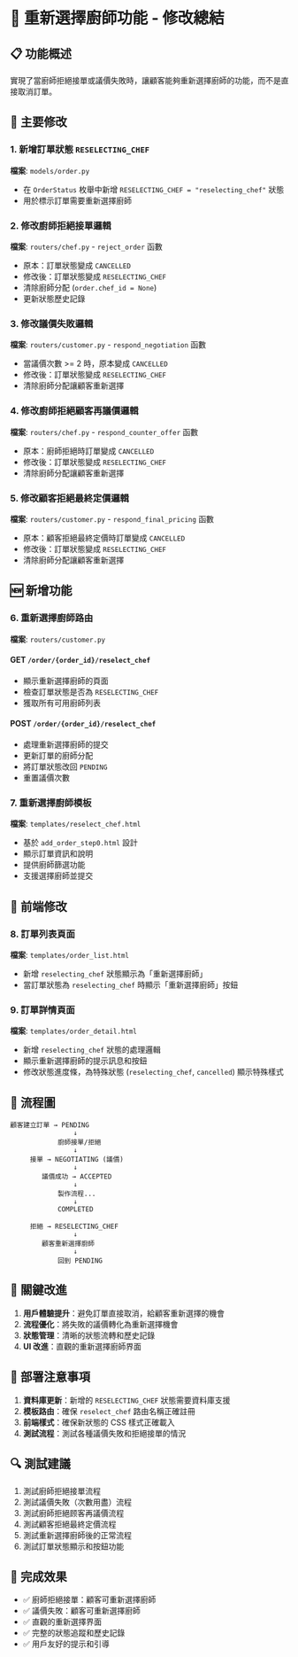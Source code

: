 # 🔄 重新選擇廚師功能 - 修改總結

## 📋 功能概述

實現了當廚師拒絕接單或議價失敗時，讓顧客能夠重新選擇廚師的功能，而不是直接取消訂單。

## 🎯 主要修改

### 1. 新增訂單狀態 `RESELECTING_CHEF`

**檔案**: `models/order.py`
- 在 `OrderStatus` 枚舉中新增 `RESELECTING_CHEF = "reselecting_chef"` 狀態
- 用於標示訂單需要重新選擇廚師

### 2. 修改廚師拒絕接單邏輯

**檔案**: `routers/chef.py` - `reject_order` 函數
- 原本：訂單狀態變成 `CANCELLED`
- 修改後：訂單狀態變成 `RESELECTING_CHEF`
- 清除廚師分配 (`order.chef_id = None`)
- 更新狀態歷史記錄

### 3. 修改議價失敗邏輯

**檔案**: `routers/customer.py` - `respond_negotiation` 函數
- 當議價次數 >= 2 時，原本變成 `CANCELLED`
- 修改後：訂單狀態變成 `RESELECTING_CHEF`
- 清除廚師分配讓顧客重新選擇

### 4. 修改廚師拒絕顧客再議價邏輯

**檔案**: `routers/chef.py` - `respond_counter_offer` 函數
- 原本：廚師拒絕時訂單變成 `CANCELLED`
- 修改後：訂單狀態變成 `RESELECTING_CHEF`
- 清除廚師分配讓顧客重新選擇

### 5. 修改顧客拒絕最終定價邏輯

**檔案**: `routers/customer.py` - `respond_final_pricing` 函數
- 原本：顧客拒絕最終定價時訂單變成 `CANCELLED`
- 修改後：訂單狀態變成 `RESELECTING_CHEF`
- 清除廚師分配讓顧客重新選擇

## 🆕 新增功能

### 6. 重新選擇廚師路由

**檔案**: `routers/customer.py`

#### GET `/order/{order_id}/reselect_chef`
- 顯示重新選擇廚師的頁面
- 檢查訂單狀態是否為 `RESELECTING_CHEF`
- 獲取所有可用廚師列表

#### POST `/order/{order_id}/reselect_chef`
- 處理重新選擇廚師的提交
- 更新訂單的廚師分配
- 將訂單狀態改回 `PENDING`
- 重置議價次數

### 7. 重新選擇廚師模板

**檔案**: `templates/reselect_chef.html`
- 基於 `add_order_step0.html` 設計
- 顯示訂單資訊和說明
- 提供廚師篩選功能
- 支援選擇廚師並提交

## 🎨 前端修改

### 8. 訂單列表頁面

**檔案**: `templates/order_list.html`
- 新增 `reselecting_chef` 狀態顯示為「重新選擇廚師」
- 當訂單狀態為 `reselecting_chef` 時顯示「重新選擇廚師」按鈕

### 9. 訂單詳情頁面

**檔案**: `templates/order_detail.html`
- 新增 `reselecting_chef` 狀態的處理邏輯
- 顯示重新選擇廚師的提示訊息和按鈕
- 修改狀態進度條，為特殊狀態 (`reselecting_chef`, `cancelled`) 顯示特殊樣式

## 🔄 流程圖

```
顧客建立訂單 → PENDING
                ↓
            廚師接單/拒絕
                ↓
     接單 → NEGOTIATING (議價)
                ↓
        議價成功 → ACCEPTED
                ↓
            製作流程...
                ↓
            COMPLETED

     拒絕 → RESELECTING_CHEF
                ↓
        顧客重新選擇廚師
                ↓
            回到 PENDING
```

## 📝 關鍵改進

1. **用戶體驗提升**：避免訂單直接取消，給顧客重新選擇的機會
2. **流程優化**：將失敗的議價轉化為重新選擇機會
3. **狀態管理**：清晰的狀態流轉和歷史記錄
4. **UI 改進**：直觀的重新選擇廚師界面

## 🚀 部署注意事項

1. **資料庫更新**：新增的 `RESELECTING_CHEF` 狀態需要資料庫支援
2. **模板路由**：確保 `reselect_chef` 路由名稱正確註冊
3. **前端樣式**：確保新狀態的 CSS 樣式正確載入
4. **測試流程**：測試各種議價失敗和拒絕接單的情況

## 🔍 測試建議

1. 測試廚師拒絕接單流程
2. 測試議價失敗（次數用盡）流程
3. 測試廚師拒絕顾客再議價流程
4. 測試顧客拒絕最終定價流程
5. 測試重新選擇廚師後的正常流程
6. 測試訂單狀態顯示和按鈕功能

## 🎉 完成效果

- ✅ 廚師拒絕接單：顧客可重新選擇廚師
- ✅ 議價失敗：顧客可重新選擇廚師
- ✅ 直觀的重新選擇界面
- ✅ 完整的狀態追蹤和歷史記錄
- ✅ 用戶友好的提示和引導 